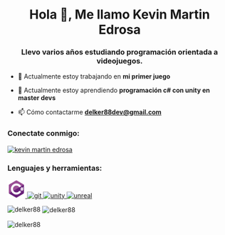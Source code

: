 <h1 align="center">Hola 👋, Me llamo Kevin Martin Edrosa</h1>
<h3 align="center">Llevo varios años estudiando programación orientada a videojuegos.</h3>

- 🔭 Actualmente estoy trabajando en **mi primer juego**

- 🌱 Actualmente estoy aprendiendo **programación c# con unity en master devs**

- 📫 Cómo contactarme **delker88dev@gmail.com**

<h3 align="left">
Conectate conmigo:</h3>
<p align="left">
<a href="https://linkedin.com/in/kevin martin edrosa" target="blank"><img align="center" src="https://raw.githubusercontent.com/rahuldkjain/github-profile-readme-generator/master/src/images/icons/Social/linked-in-alt.svg" alt="kevin martin edrosa" height="30" width="40" /></a>
</p>

<h3 align="left">Lenguajes y herramientas:</h3>
<p align="left"> <a href="https://www.w3schools.com/cs/" target="_blank" rel="noreferrer"> <img src="https://raw.githubusercontent.com/devicons/devicon/master/icons/csharp/csharp-original.svg" alt="csharp" width="40" height="40"/> </a> <a href="https://git-scm.com/" target="_blank" rel="noreferrer"> <img src="https://www.vectorlogo.zone/logos/git-scm/git-scm-icon.svg" alt="git" width="40" height="40"/> </a> <a href="https://unity.com/" target="_blank" rel="noreferrer"> <img src="https://www.vectorlogo.zone/logos/unity3d/unity3d-icon.svg" alt="unity" width="40" height="40"/> </a> <a href="https://unrealengine.com/" target="_blank" rel="noreferrer"> <img src="https://raw.githubusercontent.com/kenangundogan/fontisto/036b7eca71aab1bef8e6a0518f7329f13ed62f6b/icons/svg/brand/unreal-engine.svg" alt="unreal" width="40" height="40"/> </a> </p>

<p><img align="left" src="https://github-readme-stats.vercel.app/api/top-langs?username=delker88&show_icons=true&locale=en&layout=compact" alt="delker88" /></p>

<p>&nbsp;<img align="center" src="https://github-readme-stats.vercel.app/api?username=delker88&show_icons=true&locale=en" alt="delker88" /></p>

<p><img align="center" src="https://github-readme-streak-stats.herokuapp.com/?user=delker88&" alt="delker88" /></p>
